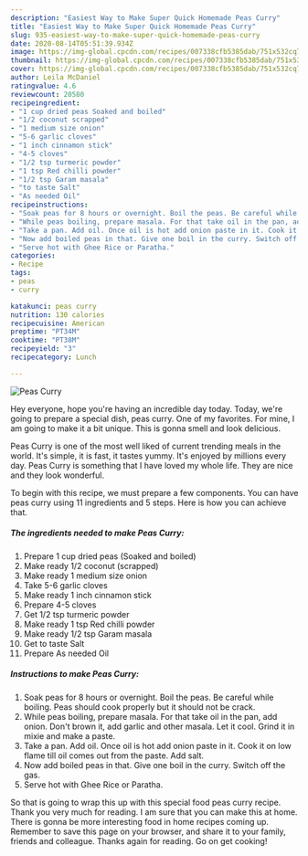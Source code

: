 ```yaml
---
description: "Easiest Way to Make Super Quick Homemade Peas Curry"
title: "Easiest Way to Make Super Quick Homemade Peas Curry"
slug: 935-easiest-way-to-make-super-quick-homemade-peas-curry
date: 2020-08-14T05:51:39.934Z
image: https://img-global.cpcdn.com/recipes/007338cfb5385dab/751x532cq70/peas-curry-recipe-main-photo.jpg
thumbnail: https://img-global.cpcdn.com/recipes/007338cfb5385dab/751x532cq70/peas-curry-recipe-main-photo.jpg
cover: https://img-global.cpcdn.com/recipes/007338cfb5385dab/751x532cq70/peas-curry-recipe-main-photo.jpg
author: Leila McDaniel
ratingvalue: 4.6
reviewcount: 20580
recipeingredient:
- "1 cup dried peas Soaked and boiled"
- "1/2 coconut scrapped"
- "1 medium size onion"
- "5-6 garlic cloves"
- "1 inch cinnamon stick"
- "4-5 cloves"
- "1/2 tsp turmeric powder"
- "1 tsp Red chilli powder"
- "1/2 tsp Garam masala"
- "to taste Salt"
- "As needed Oil"
recipeinstructions:
- "Soak peas for 8 hours or overnight. Boil the peas. Be careful while boiling. Peas should cook properly but it should not be crack."
- "While peas boiling, prepare masala. For that take oil in the pan, add onion. Don&#39;t brown it, add garlic and other masala. Let it cool. Grind it in mixie and make a paste."
- "Take a pan. Add oil. Once oil is hot add onion paste in it. Cook it on low flame till oil comes out from the paste. Add salt."
- "Now add boiled peas in that. Give one boil in the curry. Switch off the gas."
- "Serve hot with Ghee Rice or Paratha."
categories:
- Recipe
tags:
- peas
- curry

katakunci: peas curry 
nutrition: 130 calories
recipecuisine: American
preptime: "PT34M"
cooktime: "PT38M"
recipeyield: "3"
recipecategory: Lunch

---
```



![Peas Curry](https://img-global.cpcdn.com/recipes/007338cfb5385dab/751x532cq70/peas-curry-recipe-main-photo.jpg)

Hey everyone, hope you're having an incredible day today. Today, we're going to prepare a special dish, peas curry. One of my favorites. For mine, I am going to make it a bit unique. This is gonna smell and look delicious.



Peas Curry is one of the most well liked of current trending meals in the world. It's simple, it is fast, it tastes yummy. It's enjoyed by millions every day. Peas Curry is something that I have loved my whole life. They are nice and they look wonderful.


To begin with this recipe, we must prepare a few components. You can have peas curry using 11 ingredients and 5 steps. Here is how you can achieve that.

<!--inarticleads1-->

##### The ingredients needed to make Peas Curry:

1. Prepare 1 cup dried peas (Soaked and boiled)
1. Make ready 1/2 coconut (scrapped)
1. Make ready 1 medium size onion
1. Take 5-6 garlic cloves
1. Make ready 1 inch cinnamon stick
1. Prepare 4-5 cloves
1. Get 1/2 tsp turmeric powder
1. Make ready 1 tsp Red chilli powder
1. Make ready 1/2 tsp Garam masala
1. Get to taste Salt
1. Prepare As needed Oil




<!--inarticleads2-->

##### Instructions to make Peas Curry:

1. Soak peas for 8 hours or overnight. Boil the peas. Be careful while boiling. Peas should cook properly but it should not be crack.
1. While peas boiling, prepare masala. For that take oil in the pan, add onion. Don&#39;t brown it, add garlic and other masala. Let it cool. Grind it in mixie and make a paste.
1. Take a pan. Add oil. Once oil is hot add onion paste in it. Cook it on low flame till oil comes out from the paste. Add salt.
1. Now add boiled peas in that. Give one boil in the curry. Switch off the gas.
1. Serve hot with Ghee Rice or Paratha.




So that is going to wrap this up with this special food peas curry recipe. Thank you very much for reading. I am sure that you can make this at home. There is gonna be more interesting food in home recipes coming up. Remember to save this page on your browser, and share it to your family, friends and colleague. Thanks again for reading. Go on get cooking!
